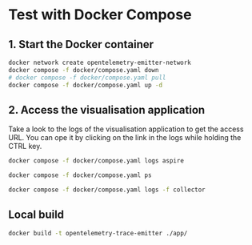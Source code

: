 # Test with Docker Compose

## 1. Start the Docker container

```bash
docker network create opentelemetry-emitter-network
docker compose -f docker/compose.yaml down
# docker compose -f docker/compose.yaml pull
docker compose -f docker/compose.yaml up -d
```

## 2. Access the visualisation application

Take a look to the logs of the visualisation application to get the access URL.
You can ope it by clicking on the link in the logs while holding the CTRL key.

```bash
docker compose -f docker/compose.yaml logs aspire 
```

```bash
docker compose -f docker/compose.yaml ps
```

```bash
docker compose -f docker/compose.yaml logs -f collector
```

## Local build

```bash
docker build -t opentelemetry-trace-emitter ./app/
```
